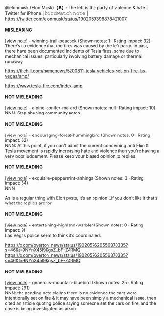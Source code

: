 @elonmusk (Elon Musk)【𝗕】: The left is the party of violence & hate | Twitter for iPhone | 𝚋𝚒𝚛𝚍𝚠𝚊𝚝𝚌𝚑 𝚗𝚘𝚝𝚎 | https://twitter.com/elonmusk/status/1902059398878421007

#### MISLEADING

[[view note]](https://x.com/i/birdwatch/n/1902067765659496626) - winning-trail-peacock (Shown notes: 1 · Rating impact: 32)\
There’s no evidence that the fires was caused by the left party. In past, there have been documented incidents of Tesla fires, some due to mechanical issues, particularly involving battery damage or thermal runaway

https://thehill.com/homenews/5200811-tesla-vehicles-set-on-fire-las-vegas/amp/

https://www.tesla-fire.com/index-amp

#### NOT MISLEADING

[[view note]](https://x.com/i/birdwatch/n/1902167796890362364) - alpine-conifer-mallard (Shown notes: null · Rating impact: 10)\
NNN. Stop abusing community notes.

#### NOT MISLEADING

[[view note]](https://x.com/i/birdwatch/n/1902113021843140828) - encouraging-forest-hummingbird (Shown notes: 0 · Rating impact: 62)\
NNN: At this point, if you can't admit the current concerning anti Elon & Tesla movement is rapidly increasing hate and violence then you're having a very poor judgement. Please keep your biased opinion to replies. 

#### NOT MISLEADING

[[view note]](https://x.com/i/birdwatch/n/1902084118835314953) - exquisite-peppermint-anhinga (Shown notes: 3 · Rating impact: 64)\
NNN

As is a regular thing with Elon posts, it’s an opinion…if you don’t like it that’s what the replies are for


#### NOT MISLEADING

[[view note]](https://x.com/i/birdwatch/n/1902071742132035759) - entertaining-highland-warbler (Shown notes: 0 · Rating impact: 9)\
Las Vegas police seem to think it’s coordinated. 

https://x.com/overton_news/status/1902057620556370335?s=46&t=9NYnX45l9KgsZ_bF-Z4RMQ
https://x.com/overton_news/status/1902057620556370335?s=46&t=9NYnX45l9KgsZ_bF-Z4RMQ

#### NOT MISLEADING

[[view note]](https://x.com/i/birdwatch/n/1902070985991581825) - generous-mountain-bluebird (Shown notes: 25 · Rating impact: 291)\
NNN: the pending note claims there is no evidence the cars were intentionally set on fire & it may have been simply a mechanical issue, then cited an article quoting police saying someone set the cars on fire, and the case is being investigated as arson.
